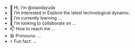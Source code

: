 - 👋 Hi, I’m @xiaodayuda
- 👀 I’m interested in Explore the latest technological dynamic.
- 🌱 I’m currently learning ...
- 💞️ I’m looking to collaborate on ...
- 📫 How to reach me ...
- 😄 Pronouns: ...
- ⚡ Fun fact: ...

<!---
xiaodayuda/xiaodayuda is a ✨ special ✨ repository because its `README.md` (this file) appears on your GitHub profile.
You can click the Preview link to take a look at your changes.
--->

